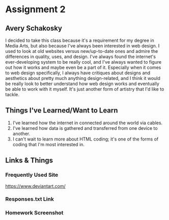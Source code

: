 # Assignment 2
## Avery Schakosky

I decided to take this class because it's a requirement for my degree in Media Arts, but also because I've always been interested in web design. I used to look at old websites versus new/up-to-date ones and admire the differences in quality, uses, and design. I've always found the internet's ever-developing system to be really cool, and I've always wanted to figure out how it works and maybe even be a part of it. Especially when it comes to web design specifically, I always have critiques about designs and aesthetics about pretty much anything design-related, and I think it would be really look to better understand how web design works and eventually be able to work with it myself. It's just another form of artistry that I'd like to tackle.

## Things I've Learned/Want to Learn
1. I've learned how the internet in connected around the world via cables.
2. I've learned how data is gathered and transferred from one device to another.
3. I can't wait to learn more about HTML coding; it's one of the forms of coding that I'm most interested in.

## Links & Things
### Frequently Used Site
https://www.deviantart.com/
### Responses.txt Link

### Homework Screenshot
